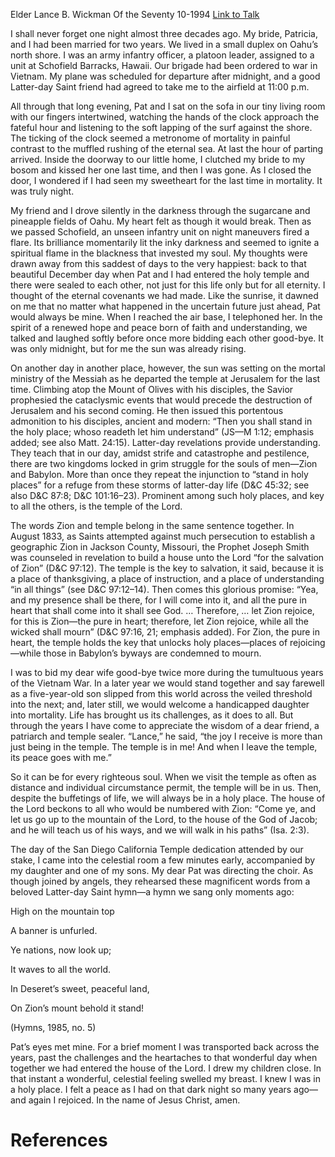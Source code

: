 Elder Lance B. Wickman
Of the Seventy
10-1994
[Link to Talk](https://www.churchofjesuschrist.org/study/general-conference/1994/10/stand-ye-in-holy-places?lang=eng)

I shall never forget one night almost three decades ago. My bride, Patricia, and I had been married for two years. We lived in a small duplex on Oahu’s north shore. I was an army infantry officer, a platoon leader, assigned to a unit at Schofield Barracks, Hawaii. Our brigade had been ordered to war in Vietnam. My plane was scheduled for departure after midnight, and a good Latter-day Saint friend had agreed to take me to the airfield at 11:00 p.m.

All through that long evening, Pat and I sat on the sofa in our tiny living room with our fingers intertwined, watching the hands of the clock approach the fateful hour and listening to the soft lapping of the surf against the shore. The ticking of the clock seemed a metronome of mortality in painful contrast to the muffled rushing of the eternal sea. At last the hour of parting arrived. Inside the doorway to our little home, I clutched my bride to my bosom and kissed her one last time, and then I was gone. As I closed the door, I wondered if I had seen my sweetheart for the last time in mortality. It was truly night.

My friend and I drove silently in the darkness through the sugarcane and pineapple fields of Oahu. My heart felt as though it would break. Then as we passed Schofield, an unseen infantry unit on night maneuvers fired a flare. Its brilliance momentarily lit the inky darkness and seemed to ignite a spiritual flame in the blackness that invested my soul. My thoughts were drawn away from this saddest of days to the very happiest: back to that beautiful December day when Pat and I had entered the holy temple and there were sealed to each other, not just for this life only but for all eternity. I thought of the eternal covenants we had made. Like the sunrise, it dawned on me that no matter what happened in the uncertain future just ahead, Pat would always be mine. When I reached the air base, I telephoned her. In the spirit of a renewed hope and peace born of faith and understanding, we talked and laughed softly before once more bidding each other good-bye. It was only midnight, but for me the sun was already rising.

On another day in another place, however, the sun was setting on the mortal ministry of the Messiah as he departed the temple at Jerusalem for the last time. Climbing atop the Mount of Olives with his disciples, the Savior prophesied the cataclysmic events that would precede the destruction of Jerusalem and his second coming. He then issued this portentous admonition to his disciples, ancient and modern: “Then you shall stand in the holy place; whoso readeth let him understand” (JS—M 1:12; emphasis added; see also Matt. 24:15). Latter-day revelations provide understanding. They teach that in our day, amidst strife and catastrophe and pestilence, there are two kingdoms locked in grim struggle for the souls of men—Zion and Babylon. More than once they repeat the injunction to “stand in holy places” for a refuge from these storms of latter-day life (D&C 45:32; see also D&C 87:8; D&C 101:16–23). Prominent among such holy places, and key to all the others, is the temple of the Lord.

The words Zion and temple belong in the same sentence together. In August 1833, as Saints attempted against much persecution to establish a geographic Zion in Jackson County, Missouri, the Prophet Joseph Smith was counseled in revelation to build a house unto the Lord “for the salvation of Zion” (D&C 97:12). The temple is the key to salvation, it said, because it is a place of thanksgiving, a place of instruction, and a place of understanding “in all things” (see D&C 97:12–14). Then comes this glorious promise: “Yea, and my presence shall be there, for I will come into it, and all the pure in heart that shall come into it shall see God. … Therefore, … let Zion rejoice, for this is Zion—the pure in heart; therefore, let Zion rejoice, while all the wicked shall mourn” (D&C 97:16, 21; emphasis added). For Zion, the pure in heart, the temple holds the key that unlocks holy places—places of rejoicing—while those in Babylon’s byways are condemned to mourn.

I was to bid my dear wife good-bye twice more during the tumultuous years of the Vietnam War. In a later year we would stand together and say farewell as a five-year-old son slipped from this world across the veiled threshold into the next; and, later still, we would welcome a handicapped daughter into mortality. Life has brought us its challenges, as it does to all. But through the years I have come to appreciate the wisdom of a dear friend, a patriarch and temple sealer. “Lance,” he said, “the joy I receive is more than just being in the temple. The temple is in me! And when I leave the temple, its peace goes with me.”

So it can be for every righteous soul. When we visit the temple as often as distance and individual circumstance permit, the temple will be in us. Then, despite the buffetings of life, we will always be in a holy place. The house of the Lord beckons to all who would be numbered with Zion: “Come ye, and let us go up to the mountain of the Lord, to the house of the God of Jacob; and he will teach us of his ways, and we will walk in his paths” (Isa. 2:3).

The day of the San Diego California Temple dedication attended by our stake, I came into the celestial room a few minutes early, accompanied by my daughter and one of my sons. My dear Pat was directing the choir. As though joined by angels, they rehearsed these magnificent words from a beloved Latter-day Saint hymn—a hymn we sang only moments ago:





High on the mountain top

A banner is unfurled.

Ye nations, now look up;

It waves to all the world.

In Deseret’s sweet, peaceful land,

On Zion’s mount behold it stand!





(Hymns, 1985, no. 5)





Pat’s eyes met mine. For a brief moment I was transported back across the years, past the challenges and the heartaches to that wonderful day when together we had entered the house of the Lord. I drew my children close. In that instant a wonderful, celestial feeling swelled my breast. I knew I was in a holy place. I felt a peace as I had on that dark night so many years ago—and again I rejoiced. In the name of Jesus Christ, amen.

# References

